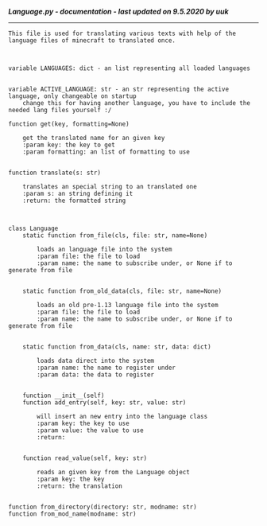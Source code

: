 ***Language.py - documentation - last updated on 9.5.2020 by uuk***
___

    This file is used for translating various texts with help of the
    language files of minecraft to translated once.
    


    variable LANGUAGES: dict - an list representing all loaded languages


    variable ACTIVE_LANGUAGE: str - an str representing the active language, only changeable on startup
        change this for having another language, you have to include the needed lang files yourself :/

    function get(key, formatting=None)
        
        get the translated name for an given key
        :param key: the key to get
        :param formatting: an list of formatting to use
        

    function translate(s: str)
        
        translates an special string to an translated one
        :param s: an string defining it
        :return: the formatted string
        


    class Language
        static function from_file(cls, file: str, name=None)
            
            loads an language file into the system
            :param file: the file to load
            :param name: the name to subscribe under, or None if to generate from file
            

        static function from_old_data(cls, file: str, name=None)
            
            loads an old pre-1.13 language file into the system
            :param file: the file to load
            :param name: the name to subscribe under, or None if to generate from file
            

        static function from_data(cls, name: str, data: dict)
            
            loads data direct into the system
            :param name: the name to register under
            :param data: the data to register
            

        function __init__(self)
        function add_entry(self, key: str, value: str)
            
            will insert an new entry into the language class
            :param key: the key to use
            :param value: the value to use
            :return:
            

        function read_value(self, key: str)
            
            reads an given key from the Language object
            :param key: the key
            :return: the translation
            

    function from_directory(directory: str, modname: str)
    function from_mod_name(modname: str)